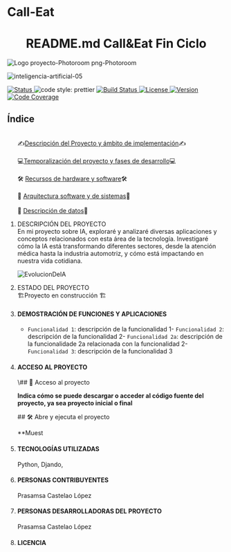 # Call-Eat
<h1 align="center">README.md Call&amp;Eat Fin Ciclo </h1>

![Logo proyecto-Photoroom png-Photoroom](https://github.com/prasamsacl/Call-Eat/assets/113896447/cec7a75d-b20c-4810-a68c-5b20e70327df)

![inteligencia-artificial-05](https://github.com/prasamsacl/DWES/assets/113896447/6427ddd3-4854-40a0-b349-188d44e35729)
  <p align="left">

 <section id="insignias">
        <div class="badge-container">
            <a href="https://github.com/prettier/prettier">
                      <a href="#">
                <img src="https://img.shields.io/badge/STATUS-EN%20DESAROLLO-green" alt="Status">
            </a>
                <img src="https://img.shields.io/badge/code_style-prettier-ff69b4.svg?style=flat-square" alt="code style: prettier">
            </a>
            <a href="https://github.com/tu-usuario/tu-repo/actions">
                <img src="https://img.shields.io/badge/build-passing-brightgreen" alt="Build Status">
            </a>
            <a href="https://github.com/tu-usuario/tu-repo/blob/main/LICENSE">
                <img src="https://img.shields.io/badge/license-MIT-green" alt="License">
            </a>
            <a href="https://github.com/tu-usuario/tu-repo">
                <img src="https://img.shields.io/badge/version-1.0.0-blue" alt="Version">
            </a>
            <a href="https://github.com/tu-usuario/tu-repo">
                <img src="https://img.shields.io/badge/coverage-80%25-yellow" alt="Code Coverage">
            </a>
        </div>
    </section>

<nav>
        <h2>Índice</h2>
        <ol>
            <br>
          ✍️<a href="#descripcion">Descripción del Proyecto y ámbito de implementación</a>✍️
        </br>
            <br>  💻<a href="#estado">Temporalización del proyecto y fases de desarrollo</a>💻</br>
           <br>🛠️ <a href="#demostracion">Recursos de hardware y software</a>🛠️</br>
           <br>📁 <a href="#acceso">Arquitectura software y de sistemas</a>📁 </br>
             <br> 🔨 <a href="#tecnologias">Descripción de datos</a>🔨</br
        </ol>
    </nav>
  <ol>  
 <li>DESCRIPCIÓN DEL PROYECTO </li>
 En mi proyecto sobre IA, exploraré y analizaré diversas aplicaciones y conceptos relacionados con esta área de la tecnología. Investigaré cómo la IA está transformando diferentes sectores, desde la atención médica hasta la industria automotriz, y cómo está impactando en nuestra vida cotidiana.
    
![EvolucionDeIA](https://github.com/prasamsacl/DWES/assets/113896447/f9b9d491-14eb-4a2f-91c3-ca3f04de7e83)

<li>ESTADO DEL PROYECTO</li>
🏗️Proyecto en construcción 🏗️

<li><h4>DEMOSTRACIÓN DE FUNCIONES Y APLICACIONES</h4></li>

- `Funcionalidad 1`: descripción de la funcionalidad 1- `Funcionalidad 2`: descripción de la funcionalidad 2- `Funcionalidad 2a`: descripción de la funcionalidade 2a relacionada con la funcionalidad 2- `Funcionalidad 3`: descripción de la funcionalidad 3
  
<li><h4>ACCESO AL PROYECTO</h4></li>
\## 📁 Acceso al proyecto

**Indica cómo se puede descargar o acceder al código fuente del proyecto, ya sea proyecto inicial o final**

\## 🛠️ Abre y ejecuta el proyecto

**Muest
<li><h4>TECNOLOGÍAS UTILIZADAS</h4></li>
  Python, Djando, 
<li><h4>PERSONAS CONTRIBUYENTES</h4></li>
Prasamsa Castelao López


<li><h4>PERSONAS DESARROLLADORAS DEL PROYECTO</h4></li>
Prasamsa Castelao López

<li><h4>LICENCIA</h4></li>
</ol>


